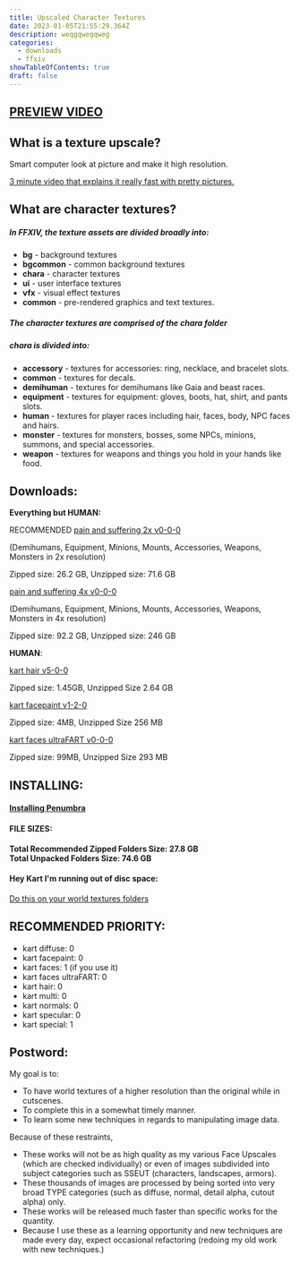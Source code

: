 ```yaml
---
title: Upscaled Character Textures
date: 2023-01-05T21:55:29.364Z
description: weqgqwegqweg
categories:
  - downloads
  - ffxiv
showTableOfContents: true
draft: false
---
```

## **[PREVIEW VIDEO](https://www.youtube.com/watch?v=M1_HPTJpZvk)**

## **What is a texture upscale?**

Smart computer look at picture and make it high resolution.

[3 minute video that explains it really fast with pretty pictures.](https://www.youtube.com/watch?v=Fix6u4pksrg)

## **What are character textures?**

##### In FFXIV, the texture assets are divided broadly into:

* **bg** - background textures
* **bgcommon** - common background textures
* **chara** - character textures
* **ui** - user interface textures
* **vfx** - visual effect textures
* **common** - pre-rendered graphics and text textures.

##### The character textures are comprised of the **chara** folder

##### **chara** is divided into:

* **accessory** - textures for accessories: ring, necklace, and bracelet slots.
* **common** - textures for decals.
* **demihuman** - textures for demihumans like Gaia and beast races.
* **equipment** - textures for equipment: gloves, boots, hat, shirt, and pants slots.
* **human** - textures for player races including hair, faces, body, NPC faces and hairs.
* **monster** - textures for monsters, bosses, some NPCs, minions, summons, and special accessories.
* **weapon** - textures for weapons and things you hold in your hands like food.

## Downloads:

**Everything but HUMAN:**

RECOMMENDED [pain and suffering 2x v0-0-0](https://downloads.kartoffels.club/TEST%20pain%20and%20suffering%202x%20v0-0-0.7z "https\://downloads.kartoffels.club/TEST%20pain%20and%20suffering%202x%20v0-0-0.7z")

(Demihumans, Equipment, Minions, Mounts, Accessories, Weapons, Monsters in 2x resolution)

Zipped size: 26.2 GB, Unzipped size: 71.6 GB

[pain and suffering 4x v0-0-0](https://downloads.kartoffels.club/TEST%20pain%20and%20suffering%204x%20v0-0-0.7z "https\://downloads.kartoffels.club/TEST%20pain%20and%20suffering%204x%20v0-0-0.7z")

(Demihumans, Equipment, Minions, Mounts, Accessories, Weapons, Monsters in 4x resolution)

Zipped size: 92.2 GB, Unzipped size: 246 GB

**HUMAN**:

[kart hair v5-0-0](https://downloads.kartoffels.club/kart%20hair%20v5-0-0.7z "https\://downloads.kartoffels.club/kart%20hair%20v5-0-0.7z")

Zipped size: 1.45GB, Unzipped Size 2.64 GB

[kart facepaint v1-2-0](https://downloads.kartoffels.club/kart+facepaint+v1-2-0.7z "hhttps\://downloads.kartoffels.club/kart+facepaint+v1-2-0.7z ")

Zipped size: 4MB, Unzipped Size 256 MB

[kart faces ultraFART v0-0-0](https://downloads.kartoffels.club/kart+faces+ultraFART+v0-0-0.7z "https\://downloads.kartoffels.club/kart+faces+ultraFART+v0-0-0.7z")

Zipped size: 99MB, Unzipped Size 293 MB

## INSTALLING:

#### **[Installing Penumbra](https://reniguide.info/#installpenumbra)**

#### **FILE SIZES:**

**Total Recommended Zipped Folders Size: 27.8 GB**\
**Total Unpacked Folders Size: 74.6 GB**

#### **Hey Kart I'm running out of disc space:**

[Do this on your world textures folders](https://www.windowscentral.com/how-enable-file-compression-windows-11#compress_ntfs_file_windows11)

## RECOMMENDED PRIORITY:

* kart diffuse: 0
* kart facepaint: 0
* kart faces: 1 (if you use it)
* kart faces ultraFART: 0
* kart hair: 0
* kart multi: 0
* kart normals: 0
* kart specular: 0
* kart special: 1

## **Postword**:

My goal is to:

* To have world textures of a higher resolution than the original while in cutscenes.
* To complete this in a somewhat timely manner.
* To learn some new techniques in regards to manipulating image data.

Because of these restraints,

* These works will not be as high quality as my various Face Upscales (which are checked individually) or even of images subdivided into subject categories such as SSEUT (characters, landscapes, armors).
* These thousands of images are processed by being sorted into very broad TYPE categories (such as diffuse, normal, detail alpha, cutout alpha) only.
* These works will be released much faster than specific works for the quantity.
* Because I use these as a learning opportunity and new techniques are made every day, expect occasional refactoring (redoing my old work with new techniques.)